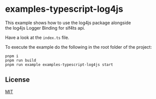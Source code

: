 # examples-typescript-log4js

This example shows how to use the log4js package alongside  
the log4js Logger Binding for slf4ts api.

Have a look at the `index.ts` file.

To execute the example do the following in the root folder of the project:

    pnpm i
    pnpm run build
    pnpm run example examples-typescript-log4js start

## License

[MIT](https://www.opensource.org/licenses/mit-license.php)
